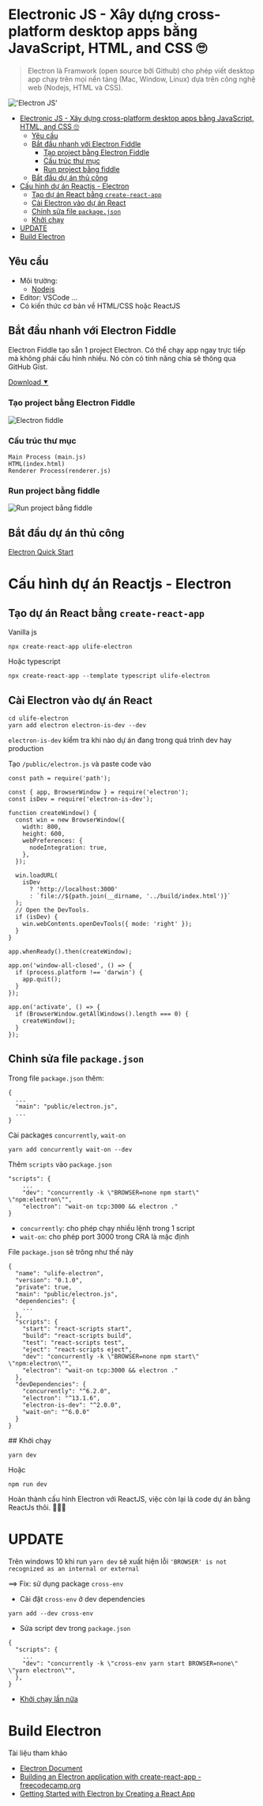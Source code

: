 # Electronic JS - Xây dựng cross-platform desktop apps bằng JavaScript, HTML, and CSS 🙄

> Electron là Framwork (open source bởi Github) cho phép viết desktop app chạy trên mọi nền tảng (Mac, Window, Linux) dựa trên công nghệ web (Nodejs, HTML và CSS).

!['Electron JS'](https://text.relipasoft.com/wp-content/uploads/2018/07/electronjs-about.png)

- [Electronic JS - Xây dựng cross-platform desktop apps bằng JavaScript, HTML, and CSS 🙄](#electronic-js---xây-dựng-cross-platform-desktop-apps-bằng-javascript-html-and-css-)
  - [Yêu cầu](#yêu-cầu)
  - [Bắt đầu nhanh với Electron Fiddle](#bắt-đầu-nhanh-với-electron-fiddle)
    - [Tạo project bằng Electron Fiddle](#tạo-project-bằng-electron-fiddle)
    - [Cấu trúc thư mục](#cấu-trúc-thư-mục)
    - [Run project bằng fiddle](#run-project-bằng-fiddle)
  - [Bắt đầu dự án thủ công](#bắt-đầu-dự-án-thủ-công)
- [Cấu hình dự án Reactjs - Electron](#cấu-hình-dự-án-reactjs---electron)
  - [Tạo dự án React bằng `create-react-app`](#tạo-dự-án-react-bằng-create-react-app)
  - [Cài Electron vào dự án React](#cài-electron-vào-dự-án-react)
  - [Chỉnh sửa file `package.json`](#chỉnh-sửa-file-packagejson)
  - [Khởi chạy](#khởi-chạy)
- [UPDATE](#update)
- [Build Electron](#build-electron)

<div style="page-break-after: always;"></div>

## Yêu cầu

-   Môi trường:
    -   [Nodejs](https://nodejs.org/en/)
-   Editor: VSCode ...
-   Có kiến thức cơ bản về HTML/CSS hoặc ReactJS

## Bắt đầu nhanh với Electron Fiddle

Electron Fiddle tạo sẵn 1 project Electron. Có thể chạy app ngay trực tiếp mà không phải cấu hình nhiều. Nó còn có tính năng chia sẽ thông qua GitHub Gist.

[Download ⯆](https://www.electronjs.org/fiddle)

### Tạo project bằng Electron Fiddle

![Electron fiddle](./images/electron-fiddle.png)

### Cấu trúc thư mục

```
Main Process (main.js)
HTML(index.html)
Renderer Process(renderer.js)
```

<div style="page-break-after: always;"></div>

### Run project bằng fiddle

![Run project bằng fiddle](./images/project-demo.png)

## Bắt đầu dự án thủ công

[Electron Quick Start](https://www.electronjs.org/docs/tutorial/quick-start)

<div style="page-break-after: always;"></div>

# Cấu hình dự án Reactjs - Electron

## Tạo dự án React bằng `create-react-app`

Vanilla js

```
npx create-react-app ulife-electron
```

Hoặc typescript

```
npx create-react-app --template typescript ulife-electron
```

## Cài Electron vào dự án React

```
cd ulife-electron
yarn add electron electron-is-dev --dev
```

`electron-is-dev` kiểm tra khi nào dự án đang trong quá trình dev hay production

<div style="page-break-after: always;"></div>

Tạo `/public/electron.js` và paste code vào

```
const path = require('path');

const { app, BrowserWindow } = require('electron');
const isDev = require('electron-is-dev');

function createWindow() {
  const win = new BrowserWindow({
    width: 800,
    height: 600,
    webPreferences: {
      nodeIntegration: true,
    },
  });

  win.loadURL(
    isDev
      ? 'http://localhost:3000'
      : `file://${path.join(__dirname, '../build/index.html')}`
  );
  // Open the DevTools.
  if (isDev) {
    win.webContents.openDevTools({ mode: 'right' });
  }
}

app.whenReady().then(createWindow);

app.on('window-all-closed', () => {
  if (process.platform !== 'darwin') {
    app.quit();
  }
});

app.on('activate', () => {
  if (BrowserWindow.getAllWindows().length === 0) {
    createWindow();
  }
});
```

<div style="page-break-after: always;"></div>

## Chỉnh sửa file `package.json`

Trong file `package.json` thêm:

```
{
  ...
  "main": "public/electron.js",
  ...
}
```

Cài packages `concurrently`, `wait-on`

```
yarn add concurrently wait-on --dev
```

Thêm `scripts` vào `package.json`

```
"scripts": {
    ...
    "dev": "concurrently -k \"BROWSER=none npm start\" \"npm:electron\"",
    "electron": "wait-on tcp:3000 && electron ."
}
```

-   `concurrently`: cho phép chạy nhiều lệnh trong 1 script
-   `wait-on`: cho phép port 3000 trong CRA là mặc định

<div style="page-break-after: always;"></div>

File `package.json` sẽ trông như thế này

```
{
  "name": "ulife-electron",
  "version": "0.1.0",
  "private": true,
  "main": "public/electron.js",
  "dependencies": {
    ...
  },
  "scripts": {
    "start": "react-scripts start",
    "build": "react-scripts build",
    "test": "react-scripts test",
    "eject": "react-scripts eject",
    "dev": "concurrently -k \"BROWSER=none npm start\" \"npm:electron\"",
    "electron": "wait-on tcp:3000 && electron ."
  },
  "devDependencies": {
    "concurrently": "^6.2.0",
    "electron": "^13.1.6",
    "electron-is-dev": "^2.0.0",
    "wait-on": "^6.0.0"
  }
}

```

<div style="page-break-after: always;"></div>
## Khởi chạy

```
yarn dev
```

Hoặc

```
npm run dev
```

Hoàn thành cấu hình Electron với ReactJS, việc còn lại là code dự án bằng ReactJs thôi. 👏👏👏

<div style="page-break-after: always;"></div>

# UPDATE
Trên windows 10 khi run ``yarn dev`` sẽ xuất hiện lỗi ``'BROWSER' is not recognized as an internal or external``

==> Fix: sử dụng package `cross-env`

- Cài đặt `cross-env` ở dev dependencies
```
yarn add --dev cross-env
```
- Sửa script dev trong `package.json`

```
{
  "scripts": {
    ...
    "dev": "concurrently -k \"cross-env yarn start BROWSER=none\" \"yarn electron\"",
  },
}
```

- [Khởi chạy lần nữa](#khởi-chạy)

<div style="page-break-after: always;"></div>

# Build Electron
<div style="page-break-after: always;"></div>

Tài liệu tham khảo

-   [Electron Document](https://www.electronjs.org/docs)
-   [Building an Electron application with create-react-app - freecodecamp.org](https://www.freecodecamp.org/news/building-an-electron-application-with-create-react-app-97945861647c/)
-   [Getting Started with Electron by Creating a React App](https://www.section.io/engineering-education/desktop-application-with-react/)
